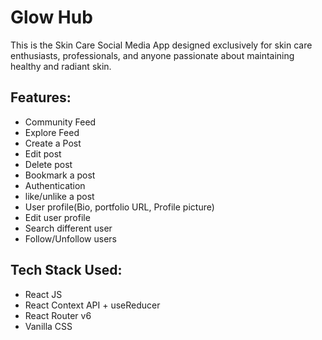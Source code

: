 # Glow Hub
This is the Skin Care Social Media App designed exclusively for skin care enthusiasts, professionals, and anyone passionate about maintaining healthy and radiant skin.
## Features:
- Community Feed
- Explore Feed
- Create a Post
- Edit post
- Delete post
- Bookmark a post
- Authentication
- like/unlike a post
- User profile(Bio, portfolio URL, Profile picture)
- Edit user profile
- Search different user
- Follow/Unfollow users
## Tech Stack Used:
- React JS
- React Context API + useReducer
- React Router v6
- Vanilla CSS

